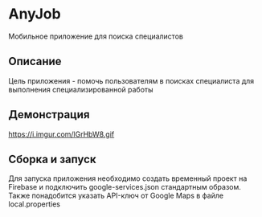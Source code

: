 # AnyJob
Мобильное приложение для поиска специалистов

## Описание
Цель приложения - помочь пользователям в поисках специалиста для выполнения специализированной работы

## Демонстрация
https://i.imgur.com/lGrHbW8.gif

## Сборка и запуск
Для запуска приложения необходимо создать временный проект на Firebase и подключить google-services.json стандартным образом. Также понадобится указать API-ключ от Google Maps в файле local.properties
